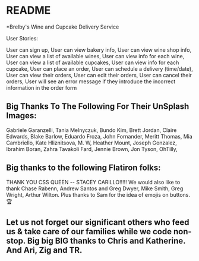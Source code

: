 # README

*Brelby's Wine and Cupcake Delivery Service

User Stories:

User can sign up,
User can view bakery info,
User can view wine shop info,
User can view a list of available wines,
User can view info for each wine,
User can view a list of available cupcakes,
User can view info for each cupcake,
User can place an order,
User can schedule a delivery (time/date),
User can view their orders,
User can edit their orders,
User can cancel their orders,
User will see an error message if they introduce the incorrect information in the order form


## Big Thanks To The Following For Their UnSplash Images:
Gabriele Garanzelli, Tania Melnyczuk, Bundo Kim, Brett Jordan, Claire Edwards, Blake Barlow,
Eduardo Froza, John Fornander, Meritt Thomas, Mia Cambriello, Kate Hliznitsova, M. W, Heather Mount, 
Joseph Gonzalez, Ibrahim Boran, Zahra Tavakoli Fard, Jennie Brown, Jon Tyson, OhTilly, 

## Big thanks to the following Flatiron folks:
THANK YOU CSS QUEEN -- STACEY CARILLO!!!!! 
We would also like to thank Chase Rabenn, Andrew Santos and Greg Dwyer, Mike Smith, Greg Wright, Arthur Wilton. Plus thanks to Sam for the idea of emojis on buttons. 🏆

## Let us not forget our significant others who feed us & take care of our families while we code non-stop. Big big BIG thanks to Chris and Katherine. And Ari, Zig and TR.
